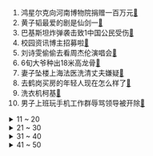 1. 鸿星尔克向河南博物院捐赠一百万元[:link:](https://s.weibo.com/weibo?q=%23鸿星尔克向河南博物院捐赠一百万元%23&Refer=top)
2. 黄子韬最爱的剧是仙剑一[:link:](https://s.weibo.com/weibo?q=%23黄子韬最爱的剧是仙剑一%23&Refer=top)
3. 巴基斯坦炸弹袭击致1中国公民受伤[:link:](https://s.weibo.com/weibo?q=%23巴基斯坦炸弹袭击致1中国公民受伤%23&Refer=top)
4. 校园资讯博主招募啦[:link:](https://s.weibo.com/weibo?q=%23校园资讯博主招募啦%23&Refer=top)
5. 刘诗雯偷偷去看周杰伦演唱会[:link:](https://s.weibo.com/weibo?q=%23刘诗雯偷偷去看周杰伦演唱会%23&Refer=top)
6. 6旬大爷种出18米高龙骨[:link:](https://s.weibo.com/weibo?q=%236旬大爷种出18米高龙骨%23&Refer=top)
7. 妻子坠楼上海法医洗清丈夫嫌疑[:link:](https://s.weibo.com/weibo?q=%23妻子坠楼上海法医洗清丈夫嫌疑%23&Refer=top)
8. 去鹤岗买房的年轻人现在怎么样了[:link:](https://s.weibo.com/weibo?q=%23去鹤岗买房的年轻人现在怎么样了%23&Refer=top)
9. 洗衣机柯基[:link:](https://s.weibo.com/weibo?q=%23洗衣机柯基%23&Refer=top)
10. 男子上班玩手机工作群辱骂领导被开除[:link:](https://s.weibo.com/weibo?q=%23男子上班玩手机工作群辱骂领导被开除%23&Refer=top)
<details>
<summary>11 ~ 20</summary>

11. 歧视农民工耐克店员被开除[:link:](https://s.weibo.com/weibo?q=%23歧视农民工耐克店员被开除%23&Refer=top)
12. Angelababy和橙子见面时哭了[:link:](https://s.weibo.com/weibo?q=%23Angelababy和橙子见面时哭了%23&Refer=top)
13. 原来李承铉是中文养成系[:link:](https://s.weibo.com/weibo?q=%23原来李承铉是中文养成系%23&Refer=top)
14. 杨紫自己消化情绪的方式让人感同身受[:link:](https://s.weibo.com/weibo?q=%23杨紫自己消化情绪的方式让人感同身受%23&Refer=top)
15. 千书真死了[:link:](https://s.weibo.com/weibo?q=%23千书真死了%23&Refer=top)
16. 刘诗雯妈妈生她前就想让她打球[:link:](https://s.weibo.com/weibo?q=%23刘诗雯妈妈生她前就想让她打球%23&Refer=top)
17. 傅首尔说跟孙俪吵架没发挥好[:link:](https://s.weibo.com/weibo?q=%23傅首尔说跟孙俪吵架没发挥好%23&Refer=top)
18. 心动的信号4成了三对[:link:](https://s.weibo.com/weibo?q=%23心动的信号4成了三对%23&Refer=top)
19. 女乒刘国梁在和不在的区别[:link:](https://s.weibo.com/weibo?q=%23女乒刘国梁在和不在的区别%23&Refer=top)
20. 宋祖儿为洗衣机柯基发声[:link:](https://s.weibo.com/weibo?q=%23宋祖儿为洗衣机柯基发声%23&Refer=top)
</details>
<details>
<summary>21 ~ 30</summary>

21. 塔利班发言人说阿富汗不会成恐怖分子跳板[:link:](https://s.weibo.com/weibo?q=%23塔利班发言人说阿富汗不会成恐怖分子跳板%23&Refer=top)
22. 赵露思的干饭勺比雪梨还大[:link:](https://s.weibo.com/weibo?q=%23赵露思的干饭勺比雪梨还大%23&Refer=top)
23. 王靖雯 我不想比了我好害怕[:link:](https://s.weibo.com/weibo?q=%23王靖雯%20我不想比了我好害怕%23&Refer=top)
24. 北京环球度假区内测期间未向公众售票[:link:](https://s.weibo.com/weibo?q=%23北京环球度假区内测期间未向公众售票%23&Refer=top)
25. 周洁琼没有舞台[:link:](https://s.weibo.com/weibo?q=%23周洁琼没有舞台%23&Refer=top)
26. 当事人回应耐克因歧视事件公开道歉[:link:](https://s.weibo.com/weibo?q=%23当事人回应耐克因歧视事件公开道歉%23&Refer=top)
27. 扫黑风暴有哪些细思极恐的细节[:link:](https://s.weibo.com/weibo?q=%23扫黑风暴有哪些细思极恐的细节%23&Refer=top)
28. 为孩子们开学拼了12个昼夜[:link:](https://s.weibo.com/weibo?q=%23为孩子们开学拼了12个昼夜%23&Refer=top)
29. 哥哥们合唱的氛围太好了[:link:](https://s.weibo.com/weibo?q=%23哥哥们合唱的氛围太好了%23&Refer=top)
30. 龚俊 请叫我花蝴蝶[:link:](https://s.weibo.com/weibo?q=%23龚俊%20请叫我花蝴蝶%23&Refer=top)
</details>
<details>
<summary>31 ~ 40</summary>

31. 男子用破损纸币拼凑3100元被刑拘[:link:](https://s.weibo.com/weibo?q=%23男子用破损纸币拼凑3100元被刑拘%23&Refer=top)
32. 山河令下架[:link:](https://s.weibo.com/weibo?q=%23山河令下架%23&Refer=top)
33. 方陈式cp官宣[:link:](https://s.weibo.com/weibo?q=%23方陈式cp官宣%23&Refer=top)
34. 南方的朋友请回避一下[:link:](https://s.weibo.com/weibo?q=%23南方的朋友请回避一下%23&Refer=top)
35. 多平台下架张哲瀚主演作品[:link:](https://s.weibo.com/weibo?q=%23多平台下架张哲瀚主演作品%23&Refer=top)
36. 赵文卓示范抱拳礼[:link:](https://s.weibo.com/weibo?q=%23赵文卓示范抱拳礼%23&Refer=top)
37. 暑假余额还剩10天[:link:](https://s.weibo.com/weibo?q=%23暑假余额还剩10天%23&Refer=top)
38. 阿朱看乔峰的眼神[:link:](https://s.weibo.com/weibo?q=%23阿朱看乔峰的眼神%23&Refer=top)
39. 孟佳看披荆斩棘的哥哥电视突然掉了[:link:](https://s.weibo.com/weibo?q=%23孟佳看披荆斩棘的哥哥电视突然掉了%23&Refer=top)
40. 马子佳说遇到孔汝淳是美好的事情[:link:](https://s.weibo.com/weibo?q=%23马子佳说遇到孔汝淳是美好的事情%23&Refer=top)
</details>
<details>
<summary>41 ~ 50</summary>

41. 国务院公布调查河南暴雨举报电话[:link:](https://s.weibo.com/weibo?q=%23国务院公布调查河南暴雨举报电话%23&Refer=top)
42. Girls Planet 999[:link:](https://s.weibo.com/weibo?q=%23Girls%20Planet%20999%23&Refer=top)
43. 李成阳现学现卖太搞笑了[:link:](https://s.weibo.com/weibo?q=%23李成阳现学现卖太搞笑了%23&Refer=top)
44. 千万不要把百合花放在卧室[:link:](https://s.weibo.com/weibo?q=%23千万不要把百合花放在卧室%23&Refer=top)
45. 追尾骂人女司机法拉利是租的[:link:](https://s.weibo.com/weibo?q=%23追尾骂人女司机法拉利是租的%23&Refer=top)
46. 深圳不足1斤超早产儿平安出院[:link:](https://s.weibo.com/weibo?q=%23深圳不足1斤超早产儿平安出院%23&Refer=top)
47. 顶楼[:link:](https://s.weibo.com/weibo?q=%23顶楼%23&Refer=top)
48. 大象洗澡时喜欢有水果零食相伴[:link:](https://s.weibo.com/weibo?q=%23大象洗澡时喜欢有水果零食相伴%23&Refer=top)
49. 湖北的健康码叫什么[:link:](https://s.weibo.com/weibo?q=%23湖北的健康码叫什么%23&Refer=top)
50. 如何评价心动的信号4大结局[:link:](https://s.weibo.com/weibo?q=%23如何评价心动的信号4大结局%23&Refer=top)
51. 腾讯阿里美团快手蒸发8万亿[:link:](https://s.weibo.com/weibo?q=%23腾讯阿里美团快手蒸发8万亿%23&Refer=top)
</details>
